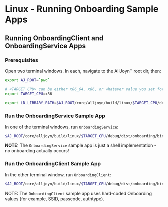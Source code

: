 # Linux - Running Onboarding Sample Apps

## Running OnboardingClient and OnboardingService Apps

### Prerequisites

Open two terminal windows. In each, navigate to the AllJoyn&trade; root dir, then:

```sh
export AJ_ROOT=`pwd`

# <TARGET CPU> can be either x86_64, x86, or whatever value you set for "CPU=" when running SCons.
export TARGET_CPU=x86
            
export LD_LIBRARY_PATH=$AJ_ROOT/core/alljoyn/build/linux/$TARGET_CPU/debug/dist/cpp/lib:$AJ_ROOT/core/alljoyn/build/linux/$TARGET_CPU/debug/dist/about/lib:$AJ_ROOT/core/alljoyn/build/linux/$TARGET_CPU/debug/dist/onboarding/lib:$AJ_ROOT/core/alljoyn/build/linux/$TARGET_CPU/debug/dist/config/lib:$AJ_ROOT/core/alljoyn/build/linux/$TARGET_CPU/debug/dist/services_common/lib:$LD_LIBRARY_PATH
```

### Run the OnboardingService Sample App

In one of the terminal windows, run `OnboardingService`:

```sh
$AJ_ROOT/core/alljoyn/build/linux/$TARGET_CPU/debug/dist/onboarding/bin/OnboardingService
```

**NOTE:** The `OnboardingService` sample app is just a shell implementation - 
no onboarding actually occurs!

### Run the OnboardingClient Sample App

In the other terminal window, run `OnboardingClient`:

```sh
$AJ_ROOT/core/alljoyn/build/linux/$TARGET_CPU/debug/dist/onboarding/bin/OnboardingClient
```

NOTE: The `OnboardingClient` sample app uses hard-coded Onboarding 
values (for example, SSID, passcode, authtype).
